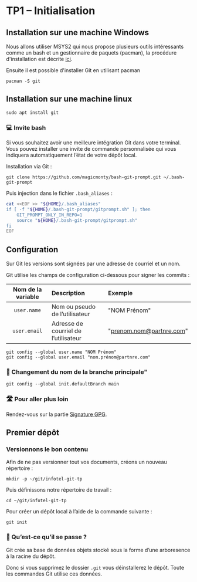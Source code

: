 # TP1 – Initialisation
## Installation sur une machine Windows

Nous allons utiliser MSYS2 qui nous propose plusieurs outils intéressants comme un bash et un gestionnaire de paquets (pacman), la procédure d'installation est décrite [ici](https://www.msys2.org/#installation). 

Ensuite il est possible d'installer Git en utilisant pacman

```console
pacman -S git
```

## Installation sur une machine linux

```console
sudo apt install git
```

### 💻 Invite bash

Si vous souhaitez avoir une meilleure intégration Git dans votre terminal.
Vous pouvez installer une invite de commande personnalisée qui vous
indiquera automatiquement l’état de votre dépôt local.

Installation via Git :

```console
git clone https://github.com/magicmonty/bash-git-prompt.git ~/.bash-git-prompt
```

Puis injection dans le fichier `.bash_aliases` :

```bash title="~/.bash_aliases"
cat <<EOF >> "${HOME}/.bash_aliases"
if [ -f "${HOME}/.bash-git-prompt/gitprompt.sh" ]; then
    GIT_PROMPT_ONLY_IN_REPO=1
    source "${HOME}/.bash-git-prompt/gitprompt.sh"
fi
EOF
```

## Configuration

Sur Git les versions sont signées par une adresse de courriel et un nom.

Git utilise les champs de configuration ci-dessous pour signer les commits :

| Nom de la variable | Description                          | Exemple                   |
| :----------------: | :----------------------------------- | :------------------------ |
|    `user.name`     | Nom ou pseudo de l’utilisateur       | "NOM Prénom"             |
|    `user.email`    | Adresse de courriel de l’utilisateur | "prenom.nom@partnre.com" |

```console
git config --global user.name "NOM Prénom"
git config --global user.email "nom.prénom@partnre.com"
```

### 📍 Changement du nom de la branche principale"

```console
git config --global init.defaultBranch main
```

### 🛣️ Pour aller plus loin

Rendez-vous sur la partie [Signature GPG](../gpg.md).

## Premier dépôt

### Versionnons le bon contenu

Afin de ne pas versionner tout vos documents, créons un nouveau répertoire :

```console
mkdir -p ~/git/infotel-git-tp
```

Puis définissons notre répertoire de travail :

```console
cd ~/git/infotel-git-tp
```

Pour créer un dépôt local à l’aide de la commande suivante :

```console
git init
```

### 📝 Qu’est-ce qu’il se passe ?

Git crée sa base de données objets stocké sous la forme d’une arboresence
à la racine du dépôt.

Donc si vous supprimez le dossier `.git` vous déinstallerez le dépôt.
Toute les commandes Git utilise ces données.
